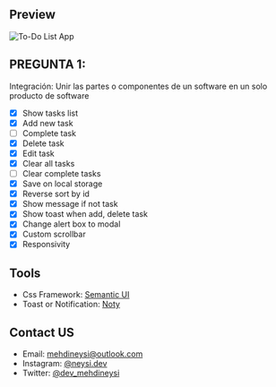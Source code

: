 ## Preview
![To-Do List App](https://i.ibb.co/h73STxF/screencapture-localhost-5500-2020-11-29-22-11-39.png)
## PREGUNTA 1:
Integración: Unir las partes o componentes de un software en un solo producto de software
- [x] Show tasks list
- [x] Add new task
- [ ] Complete task
- [x] Delete task
- [x] Edit task
- [x] Clear all tasks
- [ ] Clear complete tasks
- [x] Save on local storage
- [x] Reverse sort by id
- [x] Show message if not task
- [x] Show toast when add, delete task
- [x] Change alert box to modal
- [x] Custom scrollbar
- [x] Responsivity
## Tools
- Css Framework: [Semantic UI](https://semantic-ui.com)
- Toast or Notification: [Noty](https://ned.im/noty)
## Contact US
- Email: [mehdineysi@outlook.com](mailto:mehdineysi@outlook.com)
- Instagram: [@neysi.dev](https://instagram.com/neysi.dev)
- Twitter: [@dev_mehdineysi](https://twitter.com/dev_mehdineysi)
